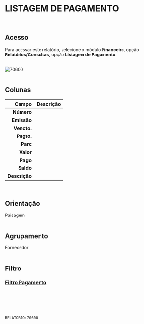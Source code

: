 # LISTAGEM DE PAGAMENTO
<br>

## Acesso
Para acessar este relatório, selecione o módulo **Financeiro**, opção **Relatórios/Consultas**, opção **Listagem de Pagamento**.
<br>
<br>

![70600](https://raw.githubusercontent.com/netforcews/docs-erp/master/relatorios/imagens/70600.png)
<br>
<br>

## Colunas
Campo | Descrição
--:|---
**Número** | 
**Emissão** | 
**Vencto.** | 
**Pagto.** | 
**Parc** | 
**Valor** | 
**Pago** | 
**Saldo** | 
**Descrição** | 
<br>

## Orientação
Paisagem   
<br>

## Agrupamento
Fornecedor   
<br>

## Filtro
### [Filtro Pagamento](/geral/rel-pagar.md)
<br>
<br>
<br>
<br>

```RELATORIO:70600```
